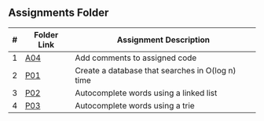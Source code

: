 ##  Assignments Folder

|   #   | Folder Link | Assignment Description |
| :---: | ----------- | ---------------------- |
|   1   |  [A04](./A04/)  | Add comments to assigned code  |
|   2   |  [P01](./P01/)  | Create a database that searches in O(log n) time |
|   3   |  [P02](./P02/)  | Autocomplete words using a linked list |
|   4   |  [P03](./P03/)  | Autocomplete words using a trie |